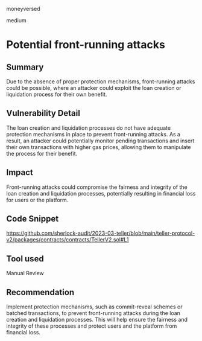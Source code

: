 moneyversed

medium

# Potential front-running attacks

## Summary

Due to the absence of proper protection mechanisms, front-running attacks could be possible, where an attacker could exploit the loan creation or liquidation process for their own benefit.

## Vulnerability Detail

The loan creation and liquidation processes do not have adequate protection mechanisms in place to prevent front-running attacks. As a result, an attacker could potentially monitor pending transactions and insert their own transactions with higher gas prices, allowing them to manipulate the process for their benefit.

## Impact

Front-running attacks could compromise the fairness and integrity of the loan creation and liquidation processes, potentially resulting in financial loss for users or the platform.

## Code Snippet

https://github.com/sherlock-audit/2023-03-teller/blob/main/teller-protocol-v2/packages/contracts/contracts/TellerV2.sol#L1

## Tool used

Manual Review

## Recommendation

Implement protection mechanisms, such as commit-reveal schemes or batched transactions, to prevent front-running attacks during the loan creation and liquidation processes. This will help ensure the fairness and integrity of these processes and protect users and the platform from financial loss.